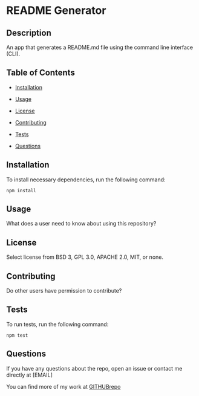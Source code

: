 
# README Generator


## Description

An app that generates a README.md file using the command line interface (CLI).

## Table of Contents

* [Installation](#installation)

* [Usage](#usage)

* [License](#license)

* [Contributing](#contributing)

* [Tests](#tests)

* [Questions](#questions)


## Installation

To install necessary dependencies, run the following command:

```
npm install
```

## Usage

What does a user need to know about using this repository?

## License

Select license from BSD 3, GPL 3.0, APACHE 2.0, MIT, or none. 

## Contributing

Do other users have permission to contribute?

## Tests

To run tests, run the following command:

```
npm test
```

## Questions

If you have any questions about the repo, open an issue or contact me directly at [EMAIL]

You can find more of my work at [GITHUBrepo](https://github.com/lisamcgautier/)
